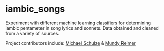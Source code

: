 # iambic_songs

Experiment with different machine learning classifiers for determining iambic pentameter in song lyrics and sonnets.  Data obtained and cleaned from a variety of sources.

Project contributors include:  [Michael Schulze](https://www.linkedin.com/in/michael-a-schulze) & [Mundy Reimer](https://www.linkedin.com/in/mundyreimer)
